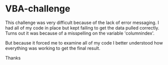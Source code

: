 # VBA-challenge

This challenge was very difficult because of the lack of error messaging.  I had all of my code in place but kept failing to get the data pulled correctly.  Turns out it was because of a misspelling on the variable 'columnindex'.

But because it forced me to examine all of my code I better understood how everything was working to get the final result.  

Thanks 
